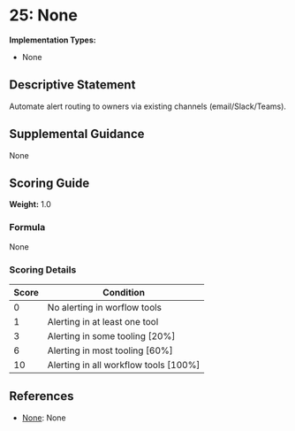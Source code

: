 # 25: None

**Implementation Types:**
- None

## Descriptive Statement

Automate alert routing to owners via existing channels (email/Slack/Teams).

## Supplemental Guidance

None

## Scoring Guide

**Weight:** 1.0

### Formula

None

### Scoring Details

| Score | Condition |
| ----- | --------- |
| 0 | No alerting in worflow tools |
| 1 | Alerting in at least one tool |
| 3 | Alerting in some tooling [20%] |
| 6 | Alerting in most tooling [60%] |
| 10 | Alerting in all workflow tools [100%] |

## References

- [None](None): None

